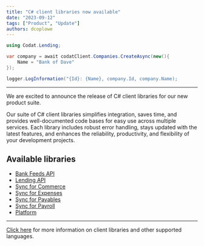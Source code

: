 ```yaml
---
title: "C# client libraries now available"
date: "2023-09-12"
tags: ["Product", "Update"]
authors: dcoplowe
---
```


```csharp
using Codat.Lending;

var company = await codatClient.Companies.CreateAsync(new(){
    Name = "Bank of Dave"
});

logger.LogInformation("{Id}: {Name}, company.Id, company.Name);

```

---

We are excited to announce the release of C# client libraries for our new product suite.

<!--truncate-->

Our suite of C# client libraries simplifies integration, saves time, and provides well-documented code bases for easy use across multiple services.
Each library includes robust error handling, stays updated with the latest features, and enhances the reliability, productivity, and flexibility of your development projects.

## Available libraries    

- [Bank Feeds API](https://github.com/codatio/client-sdk-csharp/tree/main/bank-feeds)
- [Lending API](https://github.com/codatio/client-sdk-csharp/tree/main/lending)
- [Sync for Commerce](https://github.com/codatio/client-sdk-csharp/tree/main/sync-for-commerce)
- [Sync for Expenses](https://github.com/codatio/client-sdk-csharp/tree/main/sync-for-expenses)
- [Sync for Payables](https://github.com/codatio/client-sdk-csharp/tree/main/sync-for-payables)
- [Sync for Payroll](https://github.com/codatio/client-sdk-csharp/tree/main/sync-for-payroll)
- [Platform](https://github.com/codatio/client-sdk-csharp/tree/main/platform)

--- 
[Click here](/get-started/libraries) for more information on client libraries and other supported languages.
